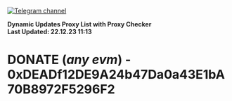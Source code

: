 [![Telegram channel](https://img.shields.io/endpoint?url=https://runkit.io/damiankrawczyk/telegram-badge/branches/master?url=https://t.me/n4z4v0d)](https://t.me/n4z4v0d) 

**Dynamic Updates Proxy List with Proxy Checker**  
**Last Updated: 22.12.23 11:13**

# DONATE (_any evm_) - 0xDEADf12DE9A24b47Da0a43E1bA70B8972F5296F2

